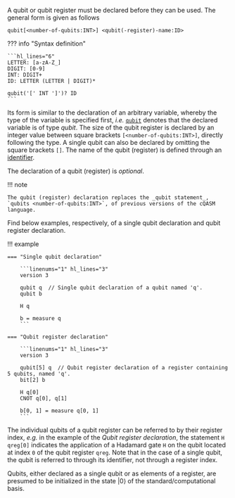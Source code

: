 A qubit or qubit register must be declared before they can be used.
The general form is given as follows

`qubit[<number-of-qubits:INT>] <qubit(-register)-name:ID>`

??? info "Syntax definition"
    
    ```hl_lines="6"
    LETTER: [a-zA-Z_]
    DIGIT: [0-9]
    INT: DIGIT+  
    ID: LETTER (LETTER | DIGIT)*

    qubit('[' INT ']')? ID    
    ```

Its form is similar to the declaration of an arbitrary variable, whereby the type of the variable is specified first, _i.e._ [`qubit`](../type_system/types.md) denotes that the declared variable is of type _qubit_.
The size of the qubit register is declared by an integer value between square brackets `[<number-of-qubits:INT>]`, directly following the type.
A single qubit can also be declared by omitting the square brackets `[]`.
The name of the qubit (register) is defined through an [identifier](../structure/identifiers.md). 

The declaration of a qubit (register) is _optional_. 

!!! note

    The qubit (register) declaration replaces the _qubit statement_, `qubits <number-of-qubits:INT>`, of previous versions of the cQASM language.

Find below examples, respectively, of a single qubit declaration and qubit register declaration.

!!! example

    === "Single qubit declaration"

        ```linenums="1" hl_lines="3"
        version 3

        qubit q  // Single qubit declaration of a qubit named 'q'.
        qubit b

        H q

        b = measure q
        ```
    
    === "Qubit register declaration"

        ```linenums="1" hl_lines="3"
        version 3

        qubit[5] q  // Qubit register declaration of a register containing 5 qubits, named 'q'.
        bit[2] b

        H q[0]
        CNOT q[0], q[1]

        b[0, 1] = measure q[0, 1]
        ```

The individual qubits of a qubit register can be referred to by their register index, _e.g._ in the example of the _Qubit register declaration_, the statement `H qreg[0]` indicates the application of a Hadamard gate `H` on the qubit located at index `0` of the qubit register `qreg`. 
Note that in the case of a single qubit, the qubit is referred to through its identifier, not through a register index.

Qubits, either declared as a single qubit or as elements of a register, are presumed to be initialized in the state $|0\rangle$ of the standard/computational basis.
